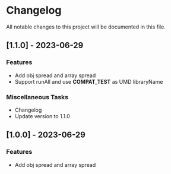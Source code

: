 # Changelog

All notable changes to this project will be documented in this file.

## [1.1.0] - 2023-06-29

### Features

- Add obj spread and array spread
- Support runAll and use __COMPAT_TEST__ as UMD libraryName

### Miscellaneous Tasks

- Changelog
- Update version to 1.1.0

## [1.0.0] - 2023-06-29

### Features

- Add obj spread and array spread

<!-- generated by git-cliff -->
